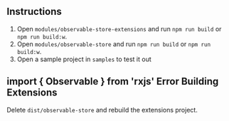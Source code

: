 ## Instructions

1. Open `modules/observable-store-extensions` and run `npm run build` or `npm run build:w`.
1. Open `modules/observable-store` and run `npm run build` or `npm run build:w`.
1. Open a sample project in `samples` to test it out

## import { Observable } from 'rxjs' Error Building Extensions

Delete `dist/observable-store` and rebuild the extensions project.